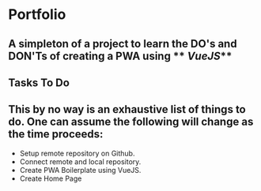 
# Portfolio
A simpleton of a project to learn the **DO's** and **DON'Ts** of creating a PWA using **
_VueJS_**
---

## Tasks To Do
This by no way is an exhaustive list of things to do. One can assume the following will change as the time proceeds:
---
 
+ Setup remote repository on Github.
+ Connect remote and local repository. 
+ Create PWA Boilerplate using VueJS.
+ Create Home Page
